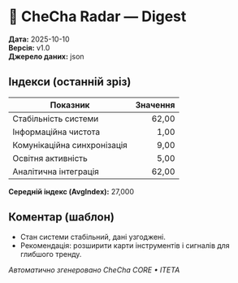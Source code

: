 ﻿# 📡 CheCha Radar — Digest
**Дата:** 2025-10-10  
**Версія:** v1.0  
**Джерело даних:** json

## Індекси (останній зріз)
| Показник | Значення |
|---|---:|
| Стабільність системи | 62,00 |
| Інформаційна чистота | 1,00 |
| Комунікаційна синхронізація | 9,00 |
| Освітня активність | 5,00 |
| Аналітична інтеграція | 62,00 |

**Середній індекс (AvgIndex):** 27,000

## Коментар (шаблон)
- Стан системи стабільний, дані узгоджені.
- Рекомендація: розширити карти інструментів і сигналів для глибшого тренду.

_Автоматично згенеровано CheCha CORE • ITETA_